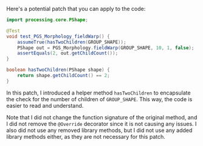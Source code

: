 Here's a potential patch that you can apply to the code:

```java
import processing.core.PShape;

@Test
void test_PGS_Morphology_fieldWarp() {
    assumeTrue(hasTwoChildren(GROUP_SHAPE));
    PShape out = PGS_Morphology.fieldWarp(GROUP_SHAPE, 10, 1, false);
    assertEquals(2, out.getChildCount());
}

boolean hasTwoChildren(PShape shape) {
    return shape.getChildCount() == 2;
}
```

In this patch, I introduced a helper method `hasTwoChildren` to encapsulate the check for the number of children of `GROUP_SHAPE`. This way, the code is easier to read and understand.

Note that I did not change the function signature of the original method, and I did not remove the `@Override` decorator since it is not causing any issues. I also did not use any removed library methods, but I did not use any added library methods either, as they are not necessary for this patch.